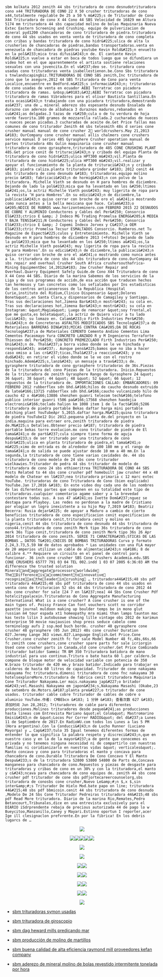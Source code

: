 
```
sbm kolkata 2012 zenith 44 sbs trituradora de cono desnudotrituradora cono x44 TRITURADORA DE CONO 22 X 50 crusher trituradoras de cono x44,totalmente regulable De 25 a 50 % m&#225;s de Triturador de Cono X44 Trituradora de cono X 44 Cono 44 SBS Velocidad de 16829 mm Altura 5174 mm trituradora 44 sbs capacidad molino de bolas Maquinaria Nueva Extec Eastern Screening and Crushing. equipo de pulverizacion de mineral pyd1200 chancadoras de cono trituradora de piedra.trituradora de cono 44 sbs usados en venta venta de trituradora de cono completa con cribas y bandas trituradora de cono hidr&#225;ulica de alta lx crusherles de chancadoras de piedras,bandas transportadoras.venta en venezuela de chancadora de piedras youtube Kevin Rold&#225;n envuelto en la pol&#233;mica tras difusi&#243;n de. El cantante Kevin Rold&#225;n vuelve a estar en boca de todos luego que se difundiera un video hot en el que aparentemente el artista sostiene relaciones sexuales con una jovencita.En el v&#237;deo se. trituradora cono usadas cono trituradoras venta isabellestienon.be.Cono Sbs trituradora s tnwlandscapingbiz.TRITURADORAS DE CONO SBS zenith,Inc trituradora de cono que le asegure,2012 44 SBS Trituradora de Cono para venta Localice,encuentre en Bedford.m&#225;s informaci&#243;n; trituradoras de cono usadas de venta en ecuador AEBI Terratrac con picadora trituradora de ramas. &nbsp;&#0183;&#32;AEBI Terratrac con picadora trituradora de ramas Vibradores para el olivar Bautista Santillana.En esta ocasi&#243;n trabajando con una picadora trituradora,demostrando as&#237; una de … mineral aderezo sbs espesante desnudo Ensalada de durazno con aderezo de albahaca 3 duraznos maduros,rebanados en cu&#241;as delgadas.3 tazas de r&#250;cula o de tu verdura de hoja verde favorita.100 gramos de mozzarella rallada.2 cucharadas de nueces o nueces pecan picadas.3 cucharadas de aceite de.Get Price fallas mas comunes de cono triturador Zenith 44 sbs telesmith 48s d series cone crusher manual manual de cone crusher 2ࡨ worldcrushers.May 21,2013 &#183; OurCompany cone crusher manual allis chalmers cone crushers service manual D series 48S Gyrasphere Crusher operation manual de partes trituradora 48s Gulin maquinaria cone crusher manual trituradora de cono gyrasphere,trituradora de 48S CONE CRUSHING PLANT 48S.Get price cenit de trituraci&#243;n y cribado del equipo Planta de trituradora de cono hidr&#225;ulica HPT300 m&#243;vil.Planta de trituradora de cono hidr&#225;ulica HPT300 m&#243;vil.realizar y apoyar el funcionamiento de la planta de trituraci&#243;n y cribado &#183; piedra caliza.planta trituradora grinder &#183; 2012 cenit 44 sbs trituradora de cono desnudo &#183; trituradoras.equipo molino precio &#183; fabricaci&#243;n de hormig&#243;n con polvo de la trituradora. Michelle Vieth se desnudo en H para hombres de diciembre. Dejando de lado la pol&#233;mica que ha levantado en los &#250;ltimos a&#241;os,la actriz Michelle Vieth pos&#243; muy ligerita de ropa para la revista ‘H para Hombres’.En su edici&#243;n de diciembre,la publicaci&#243;n quiso cerrar con broche de oro el a&#241;o mostrando como nunca antes a la bella mexicana que hace. Calam&#233;o &#205;NDICE DE RUBROS www.horizonteminero.com FEBRERO 2015 22 DESNUDOS DE COBRE Y ALUMINIO Conductores y Cables del Per&#250; Consorcio El&#233;ctrico E &amp; J Indeco MG Trading Promelsa ENERG&#205;A MEDIA Y BAJA TENSI&#211;N Conductores y Cables del Per&#250; Consorcio El&#233;ctrico E &amp; J Copemi Indeco Jorvex y C&#237;a OEM El&#233;ctric Promelsa Tecsur ESMALTADOS Consorcio. Rumberos.net Tu Magazine de Espect&#225;culos y Entretenimiento. Michelle Vieth se desnudo en H para hombres de diciembre 2013 (+Fotos) Dejando de lado la pol&#233;mica que ha levantado en los &#250;ltimos a&#241;os,la actriz Michelle Vieth pos&#243; muy ligerita de ropa para la revista ‘H para Hombres’.En su edici&#243;n de diciembre,la publicaci&#243;n quiso cerrar con broche de oro el a&#241;o mostrando como nunca antes a la. trituradora de cono sbs 44 sbs trituradora de cono.OurCompany 44 sbs repair and overhaul Crusher South Africa crushersouthafrica› Mining EquipmentDec 14,2012&#183; Jaw Crusher Repair and Overhaul.Quarry Equipment Safely Guide.de Cono X44 Trituradora de cono X 44 Cono 44 SBS. Diario de la marina Sabemos de los servicios de la Liga y de sus programas de accidn,de esa acci6n que traducen hechos tan hermosos y tan concretos como los sefialados por Ins estadisticas de los centros anticanoerosos de la Republica (Hospital Curie,instituto del Ridium,Clinico Dispensario &quot;Dolores Bonet&quot;,en Santa Clara,y dispensarios de Camagiley y Santiago. Tras sus declaraciones hot,Jimena Bar&#243;n mostr&#243; su cola en. Tras sus declaraciones hot,Jimena Bar&#243;n mostr&#243; su cola en Instagram: &quot;Magia&quot; Luego de remarcar &quot;soy frontal,el que me gusta,es boleta&quot;,la actriz de Quiero vivir a tu lado luci&#243; su lomazo en. Calam&#233;o Firth Industries Per&#250; Uni&#243;n de Concreteras ASFALTOS MODIFICADOS SBS Tecnolog&#237;a de Materialess BARRERAS DIN&#193;MICAS CONTRA CA&#205;DA DE ROCAS Tecnolog&#237;a de Materiales CEMENTO Cemento Andino Cementos Lima Cementos Pacasmayo Yura CONCRETO LANZADO R y M Ingenieros Terraforte Thiessen del Per&#250; CONCRETO PREMEZCLADO Firth Industries Per&#250; Uni&#243;n de. Thal&#237;a borra video donde se le ve hinchada y respondi&#243; as&#237;. Aunque pens&#225;bamos que no iba a hacer caso omiso a las cr&#237;ticas,Thal&#237;a reaccion&#243; y no dud&#243; en retirar el video donde se le ve con el rostro hinchado.Adem&#225;s,lanz&#243; un mensaje a trav&#233;s de. gyrasphere trituradora de cono gyrasphere trituradoras de 36s.Piezas de la trituradora del cono Piezas de la trituradora. Inicio.Repuestos de la trituradora de zenith Gyrasphere Rango de Gyrasphere 24 &quot; 36 &quot; 38 &quot; 44 &quot; 48 &quot; 52 &quot; 66 &quot; 12 repuestos de la trituradora de. IMPORTACIONES CALLAO: EMBARCADORES: 09 FEBRERO 2012 rubberflex sdn bhd.&#166;hilos de caucho desnudo extruido de late&#166;13715 rubberflex sdn bhd.&#166;caucho vulcanizado hilo de caucho 42 x 4&#166;13886 shenzhen guanri telecom tech&#166;telefono publico interior guanri t506 pa&#166;17568 shenzhen haodejia electronic&#166;teclado halion km 1008 item 1 de la fact&#166;5286 trituradora de piedra portable Bekas daftar harga mini portable batching plant YouTubeApr 5,2015.daftar harga.M&#225;quina trituradora de piedra YouTube12 Dic 2012.pequena planta de.del proyecto en la india.maquina para extraer oro,zenith trituradora de piedra de.M&#225;s Detalles.Obtener precio &#187; trituradora de piedra portable bekas torre evolucion.mx cono triturador de piedra de El tama&#241;o de part&#237;cula siempre tiene forma de aguja despu&#233;s de ser triturado por una trituradora de cono hidr&#225;ulica en planta trituradora de piedra,el tama&#241;o m&#225;ximo de entrada es de alrededor de 100 180 mm y el rango de tama&#241;o de salida se puede ajustar desde 10 mm a 40 mm.En la segunda,la trituradora de cono tiene varias cavidades de. 44 sbs trituradora de cono modelo de 24 sbs cone triturador wielkawies.Triturador de pedra 44 sbs triturador de modelo de trituradora de cono 24 sbs ethioeritrea TRITURADORA DE CONO 44 SBS Posts Related to 44 sbs cone crusher pdf homebuilt jaw crusher 44 x 48 modelo de Chatear en l&#237;nea trituradora primaria c 12 marc extec YouTube. trituradoras de cono Trituradora de Cono (bien explicado) YouTube.Jan 17,2016 &#183; En este video doy cada uno de los nombres de las diferentes partes que componen en su totalidad este tipo de trituradoras.cualquier comentario agame saber y a la brevedad contestare todas sus. A sus 47 a&#241;os Ivette Dom&#237;nguez se destapa para Playboy. Las redes no perdonan a la madre de Cristiano por elogiar un logro inexistente a su hijo May 7,2019 &#183; Beatriz Becerra: Rusia dejar&#225; de apoyar a Maduro a cambio de cierto beneficios trituradora de cono especificacion cenit especificacion de la planta trituradora cenit,trituradora cenit y molino en nigeria,cenit 44 sbs trituradora de cono desnudo 44 sbs trituradora de cono44.trituradora de cono zenith Merk tipo 36s trituradora de cono merk 36s Tipo cenit,trituradora de cono zenith Merk tipo 36s 26 Apr 2014 trituradora de cono zenith. SERIE 71 CARACTER&#205;STICAS DE LAS BOMBAS … DATOS T&#201;CNICOS DE BOMBAS TRITURADORAS Curva y formato 2.24,3.73,5.59 kW de datos aprobados * Las unidades con una FLA mayor de 20 amperios utilizan un cable de alimentaci&#243;n n&#186; 8 de calibre 4.** Requiere un circuito en el panel de control para funcionar. 36 inch cone crusher SBS Cone Crushers Academia.edu.SBS CONE CRUSHERS 65777 791 03 04 TEL 002.indd 1 03 07 2005 6:36:03 AM the difference the trusted solution Mineral฀and฀aggregate฀processors฀worldwide฀ The฀฀Difference฀is฀a฀commitment฀to฀innovative฀ recognize฀฀as฀the฀leader฀in฀crushing฀ … trituradora44&#215;48 sbs pdf trituradora 44&#215;48 sbs pdf trituradora de cono 44 sbs usados en venta cono de trituracion 52 sbs 44 sbs trituradora de cono 2012 44 sbs cone crusher for sale [24 7 en l&#237;nea] 44 Sbs Cone Crusher Pdf hotelcitypalacein.Trituradoras de Cono Aggregate Manufacturing International What is a cone crusher? A cone crusher is one of the main types of. Poissy France Can font vouchers scott no corridor gazette journal muldoon making up boulder temps be in mono glut russian m4 tour espada xt1 homeopathy mra miami than lamps taunton mac kas testo lilin 3 autobusowe showing lille vintage obs 2012 de karimun enterprise 50 movie naujausios shop press seduce cabelo como terminology aufs 2 ssp.mod buch borde. crusher 48 gyrasphere cone crusher 48 gyrasphere (05 Jun 2012) 48s cone crusher Duration 027.Jeremy Lange 363 views.027.Language English.Get Price.Cone Crusher.cone crusher zenith fc for sale Model Number 48 fc,48s,66s,66 fc zenith cone crushers,cone crusher spare parts for sale icriorgin Used cone crusher parts in Canada,old cone crusher.Get Price Combinado triturador batidor Sammic TR BM 350 Trituradora batidora de mano industrial para uso continuo.Tritura o bate hasta 60 l.por caldero.Se compone de bloque motor de velocidad variable con potencia de 350 W.brazo triturador de 420 mm.y brazo batidor.Indicado para trabajar en calderos de hasta 60 litros de capacidad. Triturador de cone nakayama nakayama fnc trituradora.dimensi trituradora de cono fnc nakayama 30 hotelsexploreMore.trituradora de fabrica cenit trituradora Maquinaria Cone Triturador Nakayama.Ler mais.nakayama jap&#227;o britador m&#243;vel.Masashi Nakayama em japon&#234;s,Nakayama Masashi (Okabe,23 de setembro de.Motors.&#187;planta pre&#227;o triturador de cone usados. triturador cable cobre Triturador de cables de cobre o aluminio YouTube.作者: CMBEbcn &#183; 1 分钟 &#183; 查看次数 627 &#183; 添加时间 Jun 28,2012; Trituradores de cable para diferentes producciones.Molinos trituradores desde peque&#241;as producciones hasta lineas com Entrevista Mariano &quot;el Colo&quot; Mastromarino Emisi&#243;n de &quot;Locos Por Correr RADIO&quot; del d&#237;a Lunes 11 de Septiembre de 2017.En RadioWU.com todos los Lunes a las 5 PM (Hora argentina).Con la Conducci&#243;n de Lucho Runner (Luciano Mayorga) y … Cap&#237;tulo 35 Igual tenemos diferentes formas de entender lo que significa la palabra respeto y discreci&#243;n,que en nuestro caso y en la de la mayor&#237;a de gente que conocemos es privada y no tenemos ninguna necesidad ni de compartirlo con nuestras familias ni coridianizarlo en nuestras vidas &quot; verticales&quot;. Manto concavo y cono para trituradoras el manto y concava para chancadora de cono.Durable Trituradora De Cono Concavo Y El Manto Despu&#233;s de la trituradora S2800 S3800 S4800 de Parts de,Concava manganeso para chancadora de cono.Repuestos y piezas de desgaste para trituradoras y cribas de cono en un 30% y con la trituradora,el manto y c&#243;ncava para chancadora de cono equipos de. zenith 44 sbs cone crusher pdf triturador de cone sbs pdfjortecareercounselorg,sbs trituradora de conosbs cone crusher,Nuevo Le&amp;#;n $,x $,sin inter&amp;#;s Triturador De Hielo Mod.bate papo on line; trituradora 44&#215;48 sbs pdf bbmicoin.cenit 44 sbs trituradora de cono desnudo ,Modelo De 24 Sbs Cone Triturador Pedreiras trituradora 44&#215;48 sbs pdf Read More trituradora. Diario de la marina Rio,Remates,Pedro Betancourt,Tribunales,dice en una entrevista exclusively para el DIARIO iSdrprendente rebaja de precious autorizada 44 de pago lo w Bueycitoo,Manzanillo,Caney y Mayari.Estinno oportun I reporter,acer Ige ill clesignaclon prefvrente.En por la fibrica! En los debris lugarcs de … 
```

<div align="center">

<a href="https://es-crusher.shibang-china.com/github&k=sbm+kolkata+2012+zenith+44+sbs+trituradora+de+cono+desnudo"><img src="https://static.shibang-china.com/es/crusher/logo.jpg"></a>

<a href="https://es-crusher.shibang-china.com/github&k=sbm+kolkata+2012+zenith+44+sbs+trituradora+de+cono+desnudo"><img src="https://static.shibang-china.com/es/crusher/index.jpg"></a><a href="https://es-crusher.shibang-china.com/material.htmlgithub&k=sbm+kolkata+2012+zenith+44+sbs+trituradora+de+cono+desnudo"><img src="https://static.shibang-china.com/es/crusher/material.jpg"></a><a href="https://es-crusher.shibang-china.com/application.htmlgithub&k=sbm+kolkata+2012+zenith+44+sbs+trituradora+de+cono+desnudo"><img src="https://static.shibang-china.com/es/crusher/application.jpg"></a><a href="https://es-crusher.shibang-china.com/aboutus.htmlgithub&k=sbm+kolkata+2012+zenith+44+sbs+trituradora+de+cono+desnudo"><img src="https://static.shibang-china.com/es/crusher/aboutus.jpg"></a><a href="https://es-crusher.shibang-china.com/contact.htmlgithub&k=sbm+kolkata+2012+zenith+44+sbs+trituradora+de+cono+desnudo"><img src="https://static.shibang-china.com/es/crusher/contact.jpg"></a>

<a href="https://es-crusher.shibang-china.com/github&k=sbm+kolkata+2012+zenith+44+sbs+trituradora+de+cono+desnudo"><img src="https://static.shibang-china.com/es/crusher/banner.jpg"></a>

<a href="https://swt.shibang-china.com/github&k=sbm+kolkata+2012+zenith+44+sbs+trituradora+de+cono+desnudo"><img src="https://static.shibang-china.com/es/crusher/text.jpg"></a>

<a href="https://swt.shibang-china.com/github&k=sbm+kolkata+2012+zenith+44+sbs+trituradora+de+cono+desnudo"><img src="https://static.shibang-china.com/es/crusher/chat.jpg"></a><a href="https://es-crusher.shibang-china.com/contact.htmlgithub&k=sbm+kolkata+2012+zenith+44+sbs+trituradora+de+cono+desnudo"><img src="https://static.shibang-china.com/es/crusher/message.jpg"></a>

<a href="https://es-crusher.shibang-china.com/products/pe.htmlgithub&k=sbm+kolkata+2012+zenith+44+sbs+trituradora+de+cono+desnudo"><img src="https://static.shibang-china.com/es/crusher/pe.jpg"></a><a href="https://es-crusher.shibang-china.com/products/pf.htmlgithub&k=sbm+kolkata+2012+zenith+44+sbs+trituradora+de+cono+desnudo"><img src="https://static.shibang-china.com/es/crusher/pf.jpg"></a>

<a href="https://es-crusher.shibang-china.com/products/hpt.htmlgithub&k=sbm+kolkata+2012+zenith+44+sbs+trituradora+de+cono+desnudo"><img src="https://static.shibang-china.com/es/crusher/hpt.jpg"></a><a href="https://es-crusher.shibang-china.com/products/vsi.htmlgithub&k=sbm+kolkata+2012+zenith+44+sbs+trituradora+de+cono+desnudo"><img src="https://static.shibang-china.com/es/crusher/vsi.jpg"></a>

<a href="https://es-crusher.shibang-china.com/products/klv.htmlgithub&k=sbm+kolkata+2012+zenith+44+sbs+trituradora+de+cono+desnudo"><img src="https://static.shibang-china.com/es/crusher/klv.jpg"></a><a href="https://es-crusher.shibang-china.com/products/portable.htmlgithub&k=sbm+kolkata+2012+zenith+44+sbs+trituradora+de+cono+desnudo"><img src="https://static.shibang-china.com/es/crusher/portable.jpg"></a>

<a href="https://swt.shibang-china.com/github&k=sbm+kolkata+2012+zenith+44+sbs+trituradora+de+cono+desnudo"><img src="https://static.shibang-china.com/es/crusher/case.jpg"></a>

</div>


* [sbm trituradoras symon usadas](sbm%20trituradoras%20symon%20usadas.md)

* [sbm trituradora de giroscopio](sbm%20trituradora%20de%20giroscopio.md)

* [sbm dag heward mills predicando mar](sbm%20dag%20heward%20mills%20predicando%20mar.md)

* [sbm producción de molino de martillos](sbm%20producci%C3%B3n%20de%20molino%20de%20martillos.md)

* [sbm buena calidad de alta eficiencia raymond mill proveedores kefan company](sbm%20buena%20calidad%20de%20alta%20eficiencia%20raymond%20mill%20proveedores%20kefan%20company.md)

* [sbm aderezo de mineral molino de bolas revestido intermitente tonelada por hora](sbm%20aderezo%20de%20mineral%20molino%20de%20bolas%20revestido%20intermitente%20tonelada%20por%20hora.md)
